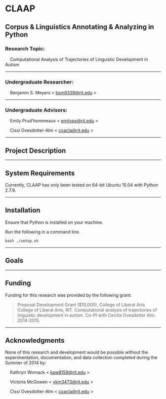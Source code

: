 # CLAAP
## Corpus & Linguistics Annotating & Analyzing in Python

### Research Topic:
&nbsp;&nbsp;&nbsp;&nbsp;Computational Analysis of Trajectories of Linguistic Development in Autism

- - - -
### Undergraduate Researcher:
&nbsp;&nbsp;&nbsp;&nbsp;Benjamin S. Meyers < <bsm9339@rit.edu> >

- - - -
### Undergraduate Advisors:

&nbsp;&nbsp;&nbsp;&nbsp;Emily Prud'hommeaux < <emilypx@rit.edu> >

&nbsp;&nbsp;&nbsp;&nbsp;Cissi Ovesdotter-Alm < <coacla@rit.edu> >

- - - -
## Project Description

- - - -
## System Requirements
Currently, CLAAP has only been tested on 64-bit Ubuntu 15.04 with Python 2.7.9. 

- - - -
## Installation
Ensure that Python is installed on your machine.

Run the following in a command line.
    
    bash ./setup.sh

- - - -
## Goals

- - - -
## Funding
Funding for this research was provided by the following grant:

> Proposal Development Grant ($10,000), College of Liberal Arts College of Liberal Arts, RIT. Computational analysis of trajectories of linguistic development in autism. Co-PI with Cecilia Ovesdotter Alm. 2014-2015.

- - - -
## Acknowledgments
None of this research and development would be possible without the experimentation, documentation, and data collection completed during the Summer of 2014 by:

&nbsp;&nbsp;&nbsp;&nbsp;Kathryn Womack < <kaw8159@rit.edu> >

&nbsp;&nbsp;&nbsp;&nbsp;Victoria McGowen < <vkm3473@rit.edu> >

&nbsp;&nbsp;&nbsp;&nbsp;Cissi Ovesdotter-Alm < <coacla@rit.edu> >
